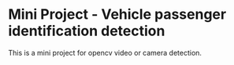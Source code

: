 # Mini Project - Vehicle passenger identification detection 
This is a mini project for opencv video or camera detection.